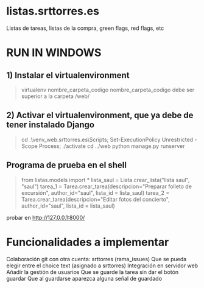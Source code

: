# listas.srttorres.es
Listas de tareas, listas de la compra, green flags, red flags, etc

# RUN IN WINDOWS

## 1) Instalar el virtualenvironment
> virtualenv nombre_carpeta_codigo
nombre_carpeta_codigo debe ser superior a la carpeta /web/

## 2) Activar el virtualenvironment, que ya debe de tener instalado Django

> cd .\venv_web.srttorres.es\Scripts\; Set-ExecutionPolicy Unrestricted -Scope Process; ./activate
> cd ../web
> python manage.py runserver



## Programa de prueba en el shell
> from listas.models import *
> lista_saul = Lista.crear_lista("lista saul", "saul")
> tarea_1 = Tarea.crear_tarea(descripcion="Preparar folleto de excursión", author_id="saul", lista_id = lista_saul)
> tarea_2 = Tarea.crear_tarea(descripcion="Editar fotos del concierto", author_id="saul", lista_id = lista_saul)

probar en 
http://127.0.0.1:8000/


# Funcionalidades a implementar
Colaboración git con otra cuenta: srttorres (rama_issues)
Que se pueda elegir entre el choice text (asignado a srttorres)
Integración en servidor web
Añadir la gestión de usuarios
Que se guarde la tarea sin dar el botón guardar
Que al guardarse aparezca alguna señal de guardado

